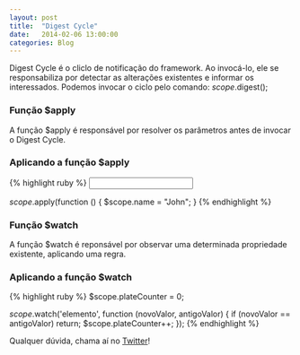 ```yaml
---
layout: post
title:  "Digest Cycle"
date:   2014-02-06 13:00:00
categories: Blog
---
```


Digest Cycle é o cliclo de notificação do framework. Ao invocá-lo, ele se responsabiliza por detectar as alterações existentes e informar os interessados. Podemos invocar o ciclo pelo comando: $scope.$digest();

<h3>Função $apply</h3>
A função $apply é responsável por resolver os parâmetros antes de invocar o Digest Cycle.

<h3>Aplicando a função $apply</h3>
{% highlight ruby %}
<input type="text" ng-model="name"/>

$scope.$apply(function () {
	$scope.name = "John";
}
{% endhighlight %}

<h3>Função $watch</h3>
A função $watch é reponsável por observar uma determinada propriedade existente, aplicando uma regra.

<h3>Aplicando a função $watch</h3>
{% highlight ruby %}
$scope.plateCounter = 0;

$scope.$watch('elemento', function (novoValor, antigoValor) {
	if (novoValor == antigoValor) return;
	$scope.plateCounter++;
});
{% endhighlight %}



Qualquer dúvida, chama aí no <a href="https://twitter.com/realronchi" target="blank">Twitter</a>!



